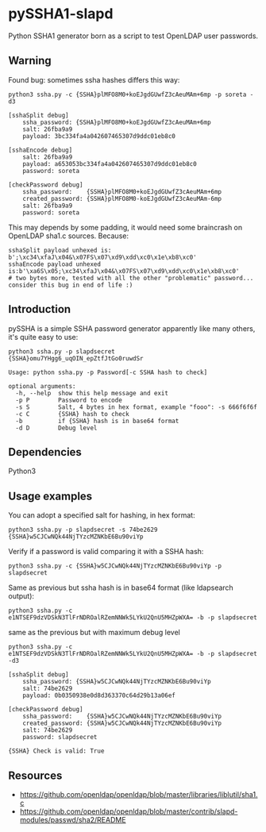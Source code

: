 # pySSHA1-slapd
Python SSHA1 generator born as a script to test OpenLDAP user passwords.

Warning
-------
Found bug: sometimes ssha hashes differs this way:
````
python3 ssha.py -c {SSHA}plMFO8M0+koEJgdGUwfZ3cAeuMAm+6mp -p soreta -d3

[sshaSplit debug]
	ssha_password: {SSHA}plMFO8M0+koEJgdGUwfZ3cAeuMAm+6mp 
	salt: 26fba9a9 
	payload: 3bc334fa4a042607465307d9ddc01eb8c0

[sshaEncode debug]
 	salt: 26fba9a9 
	payload: a653053bc334fa4a042607465307d9ddc01eb8c0
	password: soreta

[checkPassword debug]
 	ssha_password:    {SSHA}plMFO8M0+koEJgdGUwfZ3cAeuMAm+6mp
	created_password: {SSHA}plMFO8M0-koEJgdGUwfZ3cAeuMAm-6mp
	salt: 26fba9a9
	password: soreta
````
This may depends by some padding, it would need some braincrash on OpenLDAP sha1.c sources.
Because:

````
sshaSplit payload unhexed is: b';\xc34\xfaJ\x04&\x07FS\x07\xd9\xdd\xc0\x1e\xb8\xc0'
sshaEncode payload unhexed is:b'\xa6S\x05;\xc34\xfaJ\x04&\x07FS\x07\xd9\xdd\xc0\x1e\xb8\xc0'
# two bytes more, tested with all the other "problematic" password... consider this bug in end of life :)
````

Introduction
------------
pySSHA is a simple SSHA password generator apparently like many others, it's quite easy to use:
````
python3 ssha.py -p slapdsecret
{SSHA}omu7YHgg6_uqOIN_epZtfJtGo0ruwdSr 

Usage: python ssha.py -p Password[-c SSHA hash to check]

optional arguments:
  -h, --help  show this help message and exit
  -p P        Password to encode
  -s S        Salt, 4 bytes in hex format, example "fooo": -s 666f6f6f
  -c C        {SSHA} hash to check
  -b          if {SSHA} hash is in base64 format
  -d D        Debug level

````

Dependencies
------------
Python3

Usage examples
--------------

You can adopt a specified salt for hashing, in hex format:
````
python3 ssha.py -p slapdsecret -s 74be2629
{SSHA}w5CJCwNQk44NjTYzcMZNKbE6Bu90viYp 
````

Verify if a password is valid comparing it with a SSHA hash:
````
python3 ssha.py -c {SSHA}w5CJCwNQk44NjTYzcMZNKbE6Bu90viYp -p slapdsecret
````

Same as previous but ssha hash is in base64 format (like ldapsearch output):
````
python3 ssha.py -c e1NTSEF9dzVDSkN3TlFrNDROalRZemNNWk5LYkU2QnU5MHZpWXA= -b -p slapdsecret
````

same as the previous but with maximum debug level
````
python3 ssha.py -c e1NTSEF9dzVDSkN3TlFrNDROalRZemNNWk5LYkU2QnU5MHZpWXA= -b -p slapdsecret -d3

[sshaSplit debug]
	ssha_password: {SSHA}w5CJCwNQk44NjTYzcMZNKbE6Bu90viYp 
	salt: 74be2629 
	payload: 0b0350938e0d8d363370c64d29b13a06ef

[checkPassword debug]
 	ssha_password:    {SSHA}w5CJCwNQk44NjTYzcMZNKbE6Bu90viYp
	created_password: {SSHA}w5CJCwNQk44NjTYzcMZNKbE6Bu90viYp
	salt: 74be2629
	password: slapdsecret

{SSHA} Check is valid: True
````

Resources
---------
- https://github.com/openldap/openldap/blob/master/libraries/liblutil/sha1.c
- https://github.com/openldap/openldap/blob/master/contrib/slapd-modules/passwd/sha2/README
